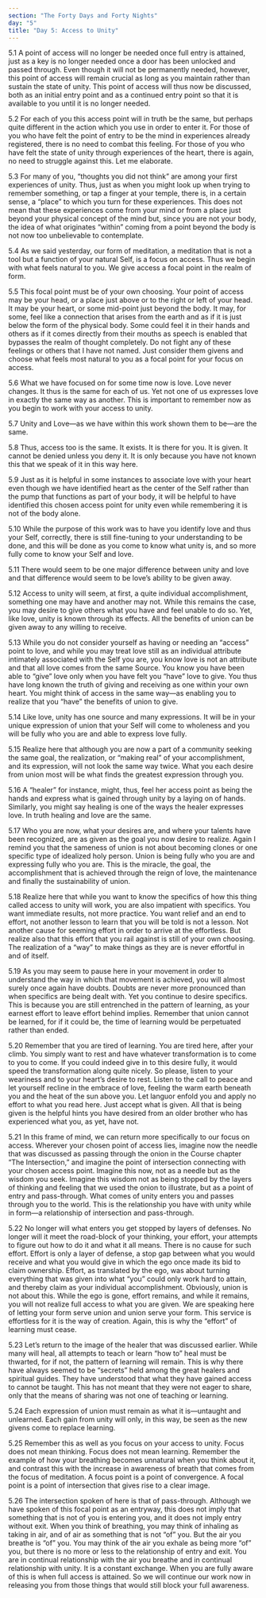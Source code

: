 ```yaml
---
section: "The Forty Days and Forty Nights"
day: "5"
title: "Day 5: Access to Unity"
---
```


5.1 A point of access will no longer be needed once full entry is
attained, just as a key is no longer needed once a door has been
unlocked and passed through. Even though it will not be permanently
needed, however, this point of access will remain crucial as long as you
maintain rather than sustain the state of unity. This point of access
will thus now be discussed, both as an initial entry point and as a
continued entry point so that it is available to you until it is no
longer needed.

5.2 For each of you this access point will in truth be the same, but
perhaps quite different in the action which you use in order to enter
it. For those of you who have felt the point of entry to be the mind in
experiences already registered, there is no need to combat this feeling.
For those of you who have felt the state of unity through experiences of
the heart, there is again, no need to struggle against this. Let me
elaborate.

5.3 For many of you, “thoughts you did not think” are among your first
experiences of unity. Thus, just as when you might look up when trying
to remember something, or tap a finger at your temple, there is, in a
certain sense, a “place” to which you turn for these experiences. This
does not mean that these experiences come from your mind or from a place
just beyond your physical concept of the mind but, since you are not
your body, the idea of what originates “within” coming from a point
beyond the body is not now too unbelievable to contemplate.

5.4 As we said yesterday, our form of meditation, a meditation that is
not a tool but a function of your natural Self, is a focus on access.
Thus we begin with what feels natural to you. We give access a focal
point in the realm of form.

5.5 This focal point must be of your own choosing. Your point of access
may be your head, or a place just above or to the right or left of your
head. It may be your heart, or some mid-point just beyond the body. It
may, for some, feel like a connection that arises from the earth and as
if it is just below the form of the physical body. Some could feel it in
their hands and others as if it comes directly from their mouths as
speech is enabled that bypasses the realm of thought completely. Do not
fight any of these feelings or others that I have not named. Just
consider them givens and choose what feels most natural to you as a
focal point for your focus on access.

5.6 What we have focused on for some time now is love. Love never
changes. It thus is the same for each of us. Yet not one of us expresses
love in exactly the same way as another. This is important to remember
now as you begin to work with your access to unity.

5.7 Unity and Love—as we have within this work shown them to be—are the
same.

5.8 Thus, access too is the same. It exists. It is there for you. It is
given. It cannot be denied unless you deny it. It is only because you
have not known this that we speak of it in this way here.

5.9 Just as it is helpful in some instances to associate love with your
heart even though we have identified heart as the center of the Self
rather than the pump that functions as part of your body, it will be
helpful to have identified this chosen access point for unity even while
remembering it is not of the body alone.

5.10 While the purpose of this work was to have you identify love and
thus your Self, correctly, there is still fine-tuning to your
understanding to be done, and this will be done as you come to know what
unity is, and so more fully come to know your Self and love.

5.11 There would seem to be one major difference between unity and love
and that difference would seem to be love’s ability to be given away.

5.12 Access to unity will seem, at first, a quite individual
accomplishment, something one may have and another may not. While this
remains the case, you may desire to give others what you have and feel
unable to do so. Yet, like love, unity is known through its effects. All
the benefits of union can be given away to any willing to receive.

5.13 While you do not consider yourself as having or needing an “access”
point to love, and while you may treat love still as an individual
attribute intimately associated with the Self you are, you know love is
not an attribute and that all love comes from the same Source. You know
you have been able to “give” love only when you have felt you “have”
love to give. You thus have long known the truth of giving and receiving
as one within your own heart. You might think of access in the same
way—as enabling you to realize that you “have” the benefits of union to
give.

5.14 Like love, unity has one source and many expressions. It will be in
your unique expression of union that your Self will come to wholeness
and you will be fully who you are and able to express love fully.

5.15 Realize here that although you are now a part of a community
seeking the same goal, the realization, or “making real” of your
accomplishment, and its expression, will not look the same way twice.
What you each desire from union most will be what finds the greatest
expression through you.

5.16 A “healer” for instance, might, thus, feel her access point as
being the hands and express what is gained through unity by a laying on
of hands. Similarly, you might say healing is one of the ways the healer
expresses love. In truth healing and love are the same.

5.17 Who you are now, what your desires are, and where your talents have
been recognized, are as given as the goal you now desire to realize.
Again I remind you that the sameness of union is not about becoming
clones or one specific type of idealized holy person. Union is being
fully who you are and expressing fully who you are. This is the miracle,
the goal, the accomplishment that is achieved through the reign of love,
the maintenance and finally the sustainability of union.

5.18 Realize here that while you want to know the specifics of how this
thing called access to unity will work, you are also impatient with
specifics. You want immediate results, not more practice. You want
relief and an end to effort, not another lesson to learn that you will
be told is not a lesson. Not another cause for seeming effort in order
to arrive at the effortless. But realize also that this effort that you
rail against is still of your own choosing. The realization of a “way”
to make things as they are is never effortful in and of itself.

5.19 As you may seem to pause here in your movement in order to
understand the way in which that movement is achieved, you will almost
surely once again have doubts. Doubts are never more pronounced than
when specifics are being dealt with. Yet you continue to desire
specifics. This is because you are still entrenched in the pattern of
learning, as your earnest effort to leave effort behind implies.
Remember that union cannot be learned, for if it could be, the time of
learning would be perpetuated rather than ended.

5.20 Remember that you are tired of learning. You are tired here, after
your climb. You simply want to rest and have whatever transformation is
to come to you to come. If you could indeed give in to this desire
fully, it would speed the transformation along quite nicely. So please,
listen to your weariness and to your heart’s desire to rest. Listen to
the call to peace and let yourself recline in the embrace of love,
feeling the warm earth beneath you and the heat of the sun above you.
Let languor enfold you and apply no effort to what you read here. Just
accept what is given. All that is being given is the helpful hints you
have desired from an older brother who has experienced what you, as yet,
have not.

5.21 In this frame of mind, we can return more specifically to our focus
on access. Wherever your chosen point of access lies, imagine now the
needle that was discussed as passing through the onion in the Course
chapter “The Intersection,” and imagine the point of intersection
connecting with your chosen access point. Imagine this now, not as a
needle but as the wisdom you seek. Imagine this wisdom not as being
stopped by the layers of thinking and feeling that we used the onion to
illustrate, but as a point of entry and pass-through. What comes of
unity enters you and passes through you to the world. This is the
relationship you have with unity while in form—a relationship of
intersection and pass-through.

5.22 No longer will what enters you get stopped by layers of defenses.
No longer will it meet the road-block of your thinking, your effort,
your attempts to figure out how to do it and what it all means. There is
no cause for such effort. Effort is only a layer of defense, a stop gap
between what you would receive and what you would give in which the ego
once made its bid to claim ownership. Effort, as translated by the ego,
was about turning everything that was given into what “you” could only
work hard to attain, and thereby claim as your individual
accomplishment. Obviously, union is not about this. While the ego is
gone, effort remains, and while it remains, you will not realize full
access to what you are given. We are speaking here of letting your form
serve union and union serve your form. This service is effortless for it
is the way of creation. Again, this is why the “effort” of learning must
cease.

5.23 Let’s return to the image of the healer that was discussed earlier.
While many will heal, all attempts to teach or learn “how to” heal must
be thwarted, for if not, the pattern of learning will remain. This is
why there have always seemed to be “secrets” held among the great
healers and spiritual guides. They have understood that what they have
gained access to cannot be taught. This has not meant that they were not
eager to share, only that the means of sharing was not one of teaching
or learning.

5.24 Each expression of union must remain as what it is—untaught and
unlearned. Each gain from unity will only, in this way, be seen as the
new givens come to replace learning.

5.25 Remember this as well as you focus on your access to unity. Focus
does not mean thinking. Focus does not mean learning. Remember the
example of how your breathing becomes unnatural when you think about it,
and contrast this with the increase in awareness of breath that comes
from the focus of meditation. A focus point is a point of convergence. A
focal point is a point of intersection that gives rise to a clear image.

5.26 The intersection spoken of here is that of pass-through. Although
we have spoken of this focal point as an entryway, this does not imply
that something that is not of you is entering you, and it does not imply
entry without exit. When you think of breathing, you may think of
inhaling as taking in air, and of air as something that is not “of” you.
But the air you breathe is “of” you. You may think of the air you exhale
as being more “of” you, but there is no more or less to the relationship
of entry and exit. You are in continual relationship with the air you
breathe and in continual relationship with unity. It is a constant
exchange. When you are fully aware of this is when full access is
attained. So we will continue our work now in releasing you from those
things that would still block your full awareness.

